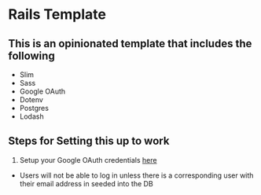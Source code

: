 # Rails Template

## This is an opinionated template that includes the following
* Slim
* Sass
* Google OAuth
* Dotenv
* Postgres
* Lodash

## Steps for Setting this up to work
1. Setup your Google OAuth credentials [here](https://console.developers.google.com)
 * Users will not be able to log in unless there is a corresponding user with their email address in seeded into the DB
